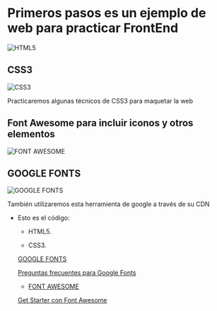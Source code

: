 # **Primeros pasos es un ejemplo de web para practicar FrontEnd**

![HTML5](https://www.w3.org/html/logo/downloads/HTML5_Badge_256.png)

## CSS3

![CSS3](https://rolandocaldas.com/wp-content/uploads/2013/05/css3.png)

Practicaremos algunas técnicos de CSS3 para maquetar la web

## Font Awesome para incluir iconos y otros elementos

![FONT AWESOME](https://i1.wp.com/www.codedrinks.com/wp-content/uploads/2015/02/fonticons.jpg?fit=935%2C300&w=640)

## GOOGLE FONTS

![GOOGLE FONTS](https://www.gstatic.com/images/icons/material/apps/fonts/1x/opengraph_color_1200dp.png)

También utilizaremos esta herramienta de google a través de su CDN

- Esto es el código:
  - HTML5.
  
  - CSS3.
  
  
  [GOOGLE FONTS](https://fonts.google.com/)
   
  [Preguntas frecuentes para Google Fonts](https://developers.google.com/fonts/faq)
  
  - [FONT AWESOME](http://fontawesome.io/)
  
  [Get Starter con Font Awesome](http://fontawesome.io/get-started/)
  
  


